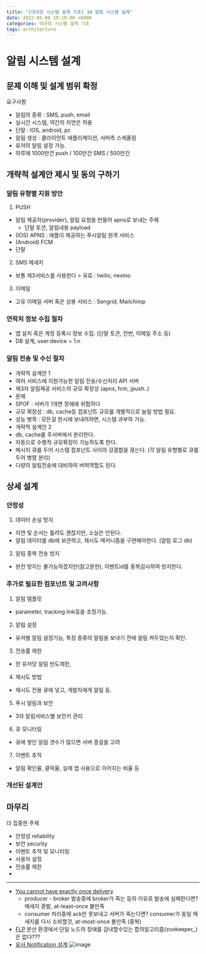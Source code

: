 ```yaml
---
title: "[대규모 시스템 설계 기초] 10 알림 시스템 설계"
date: 2022-05-08 19:10:00 +0400
categories: 대규모 시스템 설계 기초
tags: architecture
---
```

# 알림 시스템 설계
## 문제 이해 및 설계 범위 확정
요구사항
- 알림의 종류 : SMS, push, email
- 실시간 시스템, 약간의 지연은 허용
- 단말 : IOS, android, pc
- 알림 생성 : 클라이언트 애플리케이션, 서버측 스케줄링
- 유저의 알림 설정 가능.
- 하루에 1000만건 push / 100만건 SMS / 500만건 
## 개략적 설계안 제시 및 동의 구하기
### 알림 유형별 지원 방안
1. PUSH
 - 알림 제공자(provider), 알림 요청을 만들어 apns로 보내는 주체
   - 단말 토큰, 알림내용 payload
 - (IOS) APNS : 애플이 제공하는 푸시알림 원격 서비스   
 - (Android) FCM 
 - 단말
2. SMS 메세지
 - 보통 제3서비스를 사용한다 > 유료 : twilio, nexmo 
3. 이메일
 - 고유 이메일 서버 혹은 상용 서비스 : Sengrid, Mailchimp
### 연락처 정보 수집 절차
- 앱 설치 혹은 계정 등록시 정보 수집. (단말 토큰, 전번, 이메일 주소 등)
- DB 설계, user:device = 1:n
### 알림 전송 및 수신 절차 
- 개략적 설계안 1
 - 여러 서비스에 지원가능한 알림 전송/수신처리 API 서버
 - 제3자 알림제공 서비스의 규모 확장성 (apns, fcm, jpush..)
- 문제
 - SPOF : 서버가 1개면 장애에 위험하다
 - 규모 확장성 : db, cache등 컴포넌트 규모를 개별적으로 늘릴 방법 필요. 
 - 성능 병목 : 모든걸 한시에 보내려하면, 시스템 과부하 가능. 
- 개략적 설계안 2
 - db, cache를 주서버에서 분리한다.
 - 자동으로 수평적 규모확장이 가능하도록 한다.
 - 메시지 큐를 두어 시스템 컴포넌트 사이의 강결합을 끊는다. (각 알림 유형별로 큐를 두어 병렬 분리)
  -  다량의 알림전송에 대비하여 버퍼역할도 된다.
## 상세 설계
### 안정성
1. 데이터 손실 방지
 - 지연 및 순서는 틀려도 괜찮지만, 소실은 안된다. 
 - 알림 데이터를 db에 보관하고, 재시도 메커니즘을 구현해야한다. (알림 로그 db)
2. 알림 중복 전송 방지
 - 완전 방지는 불가능하겠지만(참고문헌), 이벤트id를 중복검사하여 방지한다. 
### 추가로 필요한 컴포넌트 및 고려사항
1. 알림 템플릿
  - parameter, tracking link등을 조정가능.
2. 알림 설정
  - 유저별 알림 설정기능, 특정 종류의 알림을 보내기 전에 알림 켜두었는지 확인.
3. 전송률 제한
  - 한 유저당 알림 빈도제한, 
4. 재시도 방법
 - 재시도 전용 큐에 넣고, 개발자애게 알림 등.
5. 푸시 알림과 보안
  - 3자 알림서비스별 보안키 관리
6. 큐 모니터링
  - 큐에 쌓인 알림 갯수가 많으면 서버 증설을 고려
7. 이벤트 추적
  - 알림 확인율, 클릭율, 실제 앱 사용으로 이어지는 비율 등
### 개선된 설계안
## 마무리
더 집중한 주제
- 안정성 reliability
- 보안 security
- 이벤트 추적 및 모니터링
- 사용자 설정
- 전송률 제한
- 
----
- [You cannot have exactly once delivery](https://bravenewgeek.com/you-cannot-have-exactly-once-delivery/)
  - producer - broker 발송중에 broker가 죽는 등의 이유로 발송에 실패한다면? 메세지 증발, at-least-once 불만족
  - consumer 처리중에 ack만 못보내고 서버가 죽는다면? consumer가 동일 메세지를 다시 소비할것, at-most-once 불만족 (중복)
- [FLP](https://levelup.gitconnected.com/practical-understanding-of-flp-impossibility-for-distributed-consensus-8886e73cdfe5) 분산 환경에서 단일 노드의 장애를 감내할수있는 합의알고리즘(zookeeper,,) 은 없다???
- [유사 Notification 설계](https://medium.com/interviewnoodle/notification-system-architecture-e0d98ab3d18)
![image](https://rajivcloudzonecom.files.wordpress.com/2021/08/blog-notification-systemdesign-1.jpeg)


